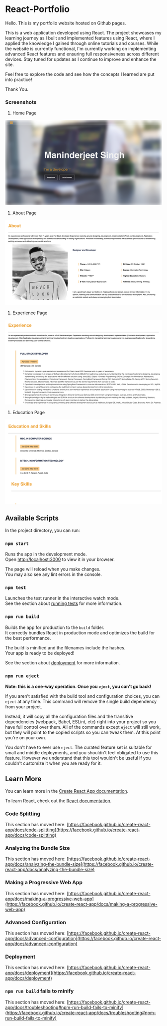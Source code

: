 # React-Portfolio
Hello. This is my portfolio website hosted on Github pages.

This is a web application developed using React. The project showcases my learning journey as I built and implemented features using React, where I applied the knowledge I gained through online tutorials and courses. While the website is currently functional, I'm currently working on implementing advanced React features and ensuring full responsiveness across different devices. Stay tuned for updates as I continue to improve and enhance the site.

Feel free to explore the code and see how the concepts I learned are put into practice!

<!-- Visit my online portfolio by clicking on the attached link below:
<> -->

Thank You.

### Screenshots
1. Home Page 
 <!-- ![Home Page](https://github.com/Maninderjeet31/MyResume_HTML/blob/master/images/1.png) -->
 ![Home Page](https://github.com/Maninderjeet31/React-Portfolio/blob/reactPhase2/react-portfolio/public/images/Screenshot1.png)

1. About Page 
 <!-- ![Home Page](https://github.com/Maninderjeet31/MyResume_HTML/blob/master/images/1.png) -->
 ![Home Page](https://github.com/Maninderjeet31/React-Portfolio/blob/reactPhase2/react-portfolio/public/images/Screenshot2.png)

1. Experience Page 
 <!-- ![Home Page](https://github.com/Maninderjeet31/MyResume_HTML/blob/master/images/1.png) -->
 ![Home Page](https://github.com/Maninderjeet31/React-Portfolio/blob/reactPhase2/react-portfolio/public/images/Screenshot3.png)

1. Education Page 
 <!-- ![Home Page](https://github.com/Maninderjeet31/MyResume_HTML/blob/master/images/1.png) -->
 ![Home Page](https://github.com/Maninderjeet31/React-Portfolio/blob/reactPhase2/react-portfolio/public/images/Screenshot4.png)

## Available Scripts

In the project directory, you can run:

### `npm start`

Runs the app in the development mode.\
Open [http://localhost:3000](http://localhost:3000) to view it in your browser.

The page will reload when you make changes.\
You may also see any lint errors in the console.

### `npm test`

Launches the test runner in the interactive watch mode.\
See the section about [running tests](https://facebook.github.io/create-react-app/docs/running-tests) for more information.

### `npm run build`

Builds the app for production to the `build` folder.\
It correctly bundles React in production mode and optimizes the build for the best performance.

The build is minified and the filenames include the hashes.\
Your app is ready to be deployed!

See the section about [deployment](https://facebook.github.io/create-react-app/docs/deployment) for more information.

### `npm run eject`

**Note: this is a one-way operation. Once you `eject`, you can't go back!**

If you aren't satisfied with the build tool and configuration choices, you can `eject` at any time. This command will remove the single build dependency from your project.

Instead, it will copy all the configuration files and the transitive dependencies (webpack, Babel, ESLint, etc) right into your project so you have full control over them. All of the commands except `eject` will still work, but they will point to the copied scripts so you can tweak them. At this point you're on your own.

You don't have to ever use `eject`. The curated feature set is suitable for small and middle deployments, and you shouldn't feel obligated to use this feature. However we understand that this tool wouldn't be useful if you couldn't customize it when you are ready for it.

## Learn More

You can learn more in the [Create React App documentation](https://facebook.github.io/create-react-app/docs/getting-started).

To learn React, check out the [React documentation](https://reactjs.org/).

### Code Splitting

This section has moved here: [https://facebook.github.io/create-react-app/docs/code-splitting](https://facebook.github.io/create-react-app/docs/code-splitting)

### Analyzing the Bundle Size

This section has moved here: [https://facebook.github.io/create-react-app/docs/analyzing-the-bundle-size](https://facebook.github.io/create-react-app/docs/analyzing-the-bundle-size)

### Making a Progressive Web App

This section has moved here: [https://facebook.github.io/create-react-app/docs/making-a-progressive-web-app](https://facebook.github.io/create-react-app/docs/making-a-progressive-web-app)

### Advanced Configuration

This section has moved here: [https://facebook.github.io/create-react-app/docs/advanced-configuration](https://facebook.github.io/create-react-app/docs/advanced-configuration)

### Deployment

This section has moved here: [https://facebook.github.io/create-react-app/docs/deployment](https://facebook.github.io/create-react-app/docs/deployment)

### `npm run build` fails to minify

This section has moved here: [https://facebook.github.io/create-react-app/docs/troubleshooting#npm-run-build-fails-to-minify](https://facebook.github.io/create-react-app/docs/troubleshooting#npm-run-build-fails-to-minify)
